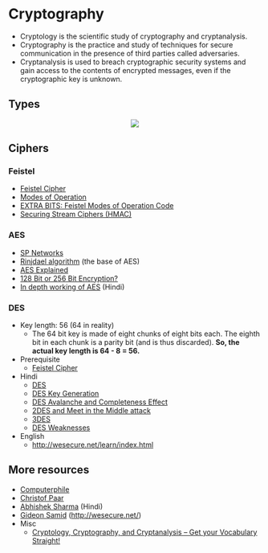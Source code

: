 # Cryptography

- Cryptology is the scientific study of cryptography and cryptanalysis.
- Cryptography is the practice and study of techniques for secure communication in the presence of third parties called adversaries.
- Cryptanalysis is used to breach cryptographic security systems and gain access to the contents of encrypted messages, even if the cryptographic key is unknown.

## Types

<p align="center">
  <img src="https://user-images.githubusercontent.com/50140864/103271702-f19c8200-49e0-11eb-9605-4d75c41f1c7c.png" />
</p>

## Ciphers

### Feistel

- [Feistel Cipher](https://www.youtube.com/watch?v=FGhj3CGxl8I)
- [Modes of Operation](https://www.youtube.com/watch?v=Rk0NIQfEXBA)
- [EXTRA BITS: Feistel Modes of Operation Code](https://www.youtube.com/watch?v=0abs6qfuLpg)
- [Securing Stream Ciphers (HMAC)](https://www.youtube.com/watch?v=wlSG3pEiQdc)

### AES

- [SP Networks](https://www.youtube.com/watch?v=DLjzI5dX8jc)
- [Rinjdael algorithm](https://www.youtube.com/watch?v=VYech-c5Dic) (the base of AES)
- [AES Explained](https://www.youtube.com/watch?v=O4xNJsjtN6E)
- [128 Bit or 256 Bit Encryption?](https://www.youtube.com/watch?v=pgzWxOtk1zg)
- [In depth working of AES](https://www.youtube.com/watch?v=YVT4fcW7sI8&list=PL9FuOtXibFjV77w2eyil4Xzp8eooqsPp8&index=26) (Hindi)

### DES

- Key length: 56 (64 in reality)
  - The 64 bit key is made of eight chunks of eight bits each. The eighth bit in each chunk is a parity bit (and is thus discarded). **So, the actual key length is 64 - 8 = 56.**
- Prerequisite
  - [Feistel Cipher](#feistel)
- Hindi
  - [DES](https://www.youtube.com/watch?v=eMHcQByhR-g&list=PL9FuOtXibFjV77w2eyil4Xzp8eooqsPp8&index=20)
  - [DES Key Generation](https://www.youtube.com/watch?v=vj7HJ56mdiw&list=PL9FuOtXibFjV77w2eyil4Xzp8eooqsPp8&index=21)
  - [DES Avalanche and Completeness Effect](https://www.youtube.com/watch?v=lg1GyrUtOrM&list=PL9FuOtXibFjV77w2eyil4Xzp8eooqsPp8&index=22)
  - [2DES and Meet in the Middle attack](https://www.youtube.com/watch?v=rGSsEdx0dcU&list=PL9FuOtXibFjV77w2eyil4Xzp8eooqsPp8&index=24)
  - [3DES](https://www.youtube.com/watch?v=_zldFlu7tCM&list=PL9FuOtXibFjV77w2eyil4Xzp8eooqsPp8&index=25)
  - [DES Weaknesses](https://www.youtube.com/watch?v=4Uo7kivJ0EQ&list=PL9FuOtXibFjV77w2eyil4Xzp8eooqsPp8&index=23)
- English
  - http://wesecure.net/learn/index.html


## More resources

- [Computerphile](https://www.youtube.com/user/Computerphile)
- [Christof Paar](https://www.youtube.com/channel/UC1usFRN4LCMcfIV7UjHNuQg/videos)
- [Abhishek Sharma](https://www.youtube.com/watch?v=9X1rSWLFhLY&list=PL9FuOtXibFjV77w2eyil4Xzp8eooqsPp8) (Hindi)
- [Gideon Samid](https://www.youtube.com/user/GideonTheTeacher/videos) (http://wesecure.net/)
- Misc
  - [Cryptology, Cryptography, and Cryptanalysis – Get your Vocabulary Straight!](https://qvault.io/2019/12/16/cryptology-cryptography-and-cryptanalysis-get-your-vocabulary-straight/)
